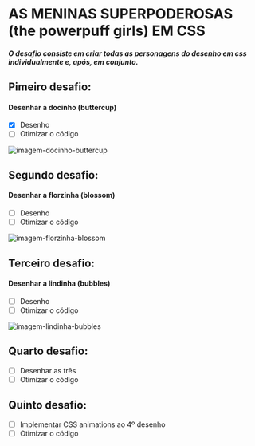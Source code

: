 # AS MENINAS SUPERPODEROSAS (the powerpuff girls) EM CSS

##### O desafio consiste em criar todas as personagens do desenho em css individualmente e, após, em conjunto.

## Pimeiro desafio:
#### Desenhar a docinho (buttercup)
- [X] Desenho
- [ ] Otimizar o código

![imagem-docinho-buttercup](https://i.pinimg.com/originals/b9/29/80/b92980fb5015a32ea8c582f264be8068.png)

## Segundo desafio:
#### Desenhar a florzinha (blossom)
- [ ] Desenho
- [ ] Otimizar o código

![imagem-florzinha-blossom](https://vignette.wikia.nocookie.net/powerpuff/images/2/23/Blossom-pic.png/revision/latest?cb=20130517081824)

## Terceiro desafio:
#### Desenhar a lindinha (bubbles)  
- [ ] Desenho
- [ ] Otimizar o código

![imagem-lindinha-bubbles](https://vignette.wikia.nocookie.net/powerpuff/images/7/7b/Bubbles-pic.png/revision/latest?cb=20160727212257)

## Quarto desafio:
- [ ] Desenhar as três
- [ ] Otimizar o código

## Quinto desafio:
- [ ] Implementar CSS animations ao 4º desenho
- [ ] Otimizar o código